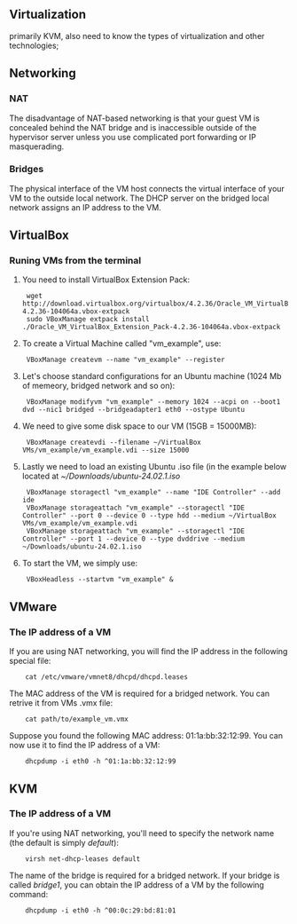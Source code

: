 ## Virtualization

primarily KVM, also need to know the types of virtualization and other technologies;

## Networking

### NAT

The disadvantage of NAT-based networking is that your guest VM is concealed behind the NAT bridge and is inaccessible outside of the hypervisor server unless you use complicated port forwarding or IP masquerading. 

### Bridges

The physical interface of the VM host connects the virtual interface of your VM to the outside local network.
The DHCP server on the bridged local network assigns an IP address to the VM. 

## VirtualBox


### Runing VMs from the terminal

1. You need to install VirtualBox Extension Pack:

        wget http://download.virtualbox.org/virtualbox/4.2.36/Oracle_VM_VirtualBox_Extension_Pack-4.2.36-104064a.vbox-extpack
        sudo VBoxManage extpack install ./Oracle_VM_VirtualBox_Extension_Pack-4.2.36-104064a.vbox-extpack
        
2. To create a Virtual Machine called "vm_example", use:

        VBoxManage createvm --name "vm_example" --register

3. Let's choose standard configurations for an Ubuntu machine (1024 Mb of memeory, bridged network and so on):

        VBoxManage modifyvm "vm_example" --memory 1024 --acpi on --boot1 dvd --nic1 bridged --bridgeadapter1 eth0 --ostype Ubuntu

4. We need to give some disk space to our VM (15GB = 15000MB):

        VBoxManage createvdi --filename ~/VirtualBox VMs/vm_example/vm_example.vdi --size 15000

5. Lastly we need to load an existing Ubuntu .iso file (in the example below located at *~/Downloads/ubuntu-24.02.1.iso*

        VBoxManage storagectl "vm_example" --name "IDE Controller" --add ide
        VBoxManage storageattach "vm_example" --storagectl "IDE Controller" --port 0 --device 0 --type hdd --medium ~/VirtualBox VMs/vm_example/vm_example.vdi
        VBoxManage storageattach "vm_example" --storagectl "IDE Controller" --port 1 --device 0 --type dvddrive --medium ~/Downloads/ubuntu-24.02.1.iso

6. To start the VM, we simply use:

        VBoxHeadless --startvm "vm_example" &

## VMware

### The IP address of a VM

If you are using NAT networking, you will find the IP address in the following special file:

        cat /etc/vmware/vmnet8/dhcpd/dhcpd.leases

The MAC address of the VM is required for a bridged network. You can retrive it from VMs .vmx file:

        cat path/to/example_vm.vmx

Suppose you found the following MAC address: 01:1a:bb:32:12:99.
You can now use it to find the IP address of a VM:

        dhcpdump -i eth0 -h ^01:1a:bb:32:12:99

## KVM

### The IP address of a VM

If you're using NAT networking, you'll need to specify the network name (the default is simply *default*): 

        virsh net-dhcp-leases default

The name of the bridge is required for a bridged network.
If your bridge is called *bridge1*, you can obtain the IP address of a VM by the following command: 

        dhcpdump -i eth0 -h ^00:0c:29:bd:81:01
